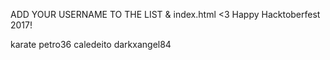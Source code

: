 ADD YOUR USERNAME TO THE LIST & index.html <3 Happy Hacktoberfest 2017!

karate
petro36
caledeito
darkxangel84